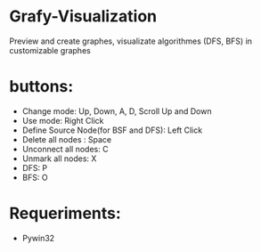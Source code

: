 # Grafy-Visualization
Preview and create graphes, visualizate algorithmes (DFS, BFS) in customizable graphes

# buttons:
- Change mode: Up, Down, A, D, Scroll Up and Down
- Use mode: Right Click
- Define Source Node(for BSF and DFS): Left Click
- Delete all nodes : Space
- Unconnect all nodes: C
- Unmark all nodes: X
- DFS: P
- BFS: O 


# Requeriments:
- Pywin32
